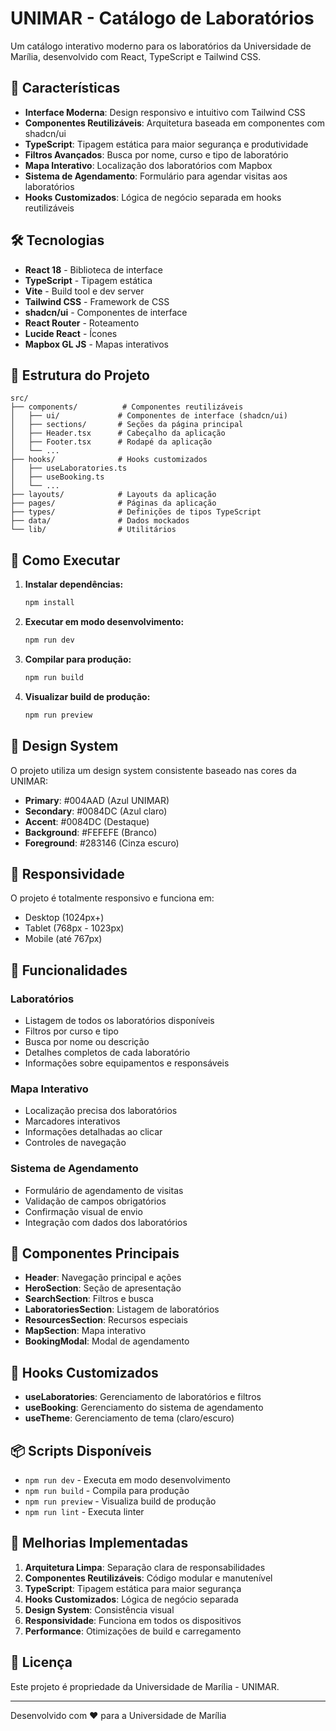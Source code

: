 # UNIMAR - Catálogo de Laboratórios

Um catálogo interativo moderno para os laboratórios da Universidade de Marília, desenvolvido com React, TypeScript e Tailwind CSS.

## 🚀 Características

- **Interface Moderna**: Design responsivo e intuitivo com Tailwind CSS
- **Componentes Reutilizáveis**: Arquitetura baseada em componentes com shadcn/ui
- **TypeScript**: Tipagem estática para maior segurança e produtividade
- **Filtros Avançados**: Busca por nome, curso e tipo de laboratório
- **Mapa Interativo**: Localização dos laboratórios com Mapbox
- **Sistema de Agendamento**: Formulário para agendar visitas aos laboratórios
- **Hooks Customizados**: Lógica de negócio separada em hooks reutilizáveis

## 🛠️ Tecnologias

- **React 18** - Biblioteca de interface
- **TypeScript** - Tipagem estática
- **Vite** - Build tool e dev server
- **Tailwind CSS** - Framework de CSS
- **shadcn/ui** - Componentes de interface
- **React Router** - Roteamento
- **Lucide React** - Ícones
- **Mapbox GL JS** - Mapas interativos

## 📁 Estrutura do Projeto

```
src/
├── components/          # Componentes reutilizáveis
│   ├── ui/             # Componentes de interface (shadcn/ui)
│   ├── sections/       # Seções da página principal
│   ├── Header.tsx      # Cabeçalho da aplicação
│   ├── Footer.tsx      # Rodapé da aplicação
│   └── ...
├── hooks/              # Hooks customizados
│   ├── useLaboratories.ts
│   ├── useBooking.ts
│   └── ...
├── layouts/            # Layouts da aplicação
├── pages/              # Páginas da aplicação
├── types/              # Definições de tipos TypeScript
├── data/               # Dados mockados
└── lib/                # Utilitários
```

## 🚀 Como Executar

1. **Instalar dependências:**
   ```bash
   npm install
   ```

2. **Executar em modo desenvolvimento:**
   ```bash
   npm run dev
   ```

3. **Compilar para produção:**
   ```bash
   npm run build
   ```

4. **Visualizar build de produção:**
   ```bash
   npm run preview
   ```

## 🎨 Design System

O projeto utiliza um design system consistente baseado nas cores da UNIMAR:

- **Primary**: #004AAD (Azul UNIMAR)
- **Secondary**: #0084DC (Azul claro)
- **Accent**: #0084DC (Destaque)
- **Background**: #FEFEFE (Branco)
- **Foreground**: #283146 (Cinza escuro)

## 📱 Responsividade

O projeto é totalmente responsivo e funciona em:
- Desktop (1024px+)
- Tablet (768px - 1023px)
- Mobile (até 767px)

## 🔧 Funcionalidades

### Laboratórios
- Listagem de todos os laboratórios disponíveis
- Filtros por curso e tipo
- Busca por nome ou descrição
- Detalhes completos de cada laboratório
- Informações sobre equipamentos e responsáveis

### Mapa Interativo
- Localização precisa dos laboratórios
- Marcadores interativos
- Informações detalhadas ao clicar
- Controles de navegação

### Sistema de Agendamento
- Formulário de agendamento de visitas
- Validação de campos obrigatórios
- Confirmação visual de envio
- Integração com dados dos laboratórios

## 🧩 Componentes Principais

- **Header**: Navegação principal e ações
- **HeroSection**: Seção de apresentação
- **SearchSection**: Filtros e busca
- **LaboratoriesSection**: Listagem de laboratórios
- **ResourcesSection**: Recursos especiais
- **MapSection**: Mapa interativo
- **BookingModal**: Modal de agendamento

## 🎯 Hooks Customizados

- **useLaboratories**: Gerenciamento de laboratórios e filtros
- **useBooking**: Gerenciamento do sistema de agendamento
- **useTheme**: Gerenciamento de tema (claro/escuro)

## 📦 Scripts Disponíveis

- `npm run dev` - Executa em modo desenvolvimento
- `npm run build` - Compila para produção
- `npm run preview` - Visualiza build de produção
- `npm run lint` - Executa linter

## 🌟 Melhorias Implementadas

1. **Arquitetura Limpa**: Separação clara de responsabilidades
2. **Componentes Reutilizáveis**: Código modular e manutenível
3. **TypeScript**: Tipagem estática para maior segurança
4. **Hooks Customizados**: Lógica de negócio separada
5. **Design System**: Consistência visual
6. **Responsividade**: Funciona em todos os dispositivos
7. **Performance**: Otimizações de build e carregamento

## 📄 Licença

Este projeto é propriedade da Universidade de Marília - UNIMAR.

---

Desenvolvido com ❤️ para a Universidade de Marília
